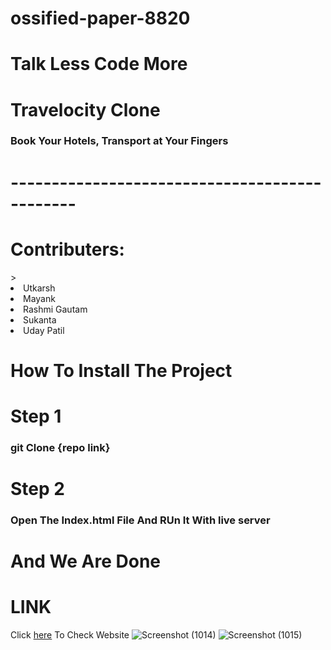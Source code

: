 # ossified-paper-8820

<h1>Talk Less Code More</h1>


<h1>Travelocity Clone</h1>


<h3>Book Your Hotels, Transport at Your Fingers</h3>



<h1>----------------------------------------------</h1>


<h1>Contributers: </h1>>
<li>Utkarsh</li>
<li>Mayank</li>
<li>Rashmi Gautam</li>
<li>Sukanta</li>
<li>Uday Patil</li>





<h1>How To Install The Project</h1>

<h1>Step 1</h1>

<h3> git Clone {repo link}</h3>

<h1>Step 2</h1>
<h3>Open The Index.html File And RUn It With live server</h3>


<h1>And We Are Done</h1>



<h1>LINK</h1>

Click [here](https://timely-zuccutto-a4829c.netlify.app/) To Check Website
![Screenshot (1014)](https://user-images.githubusercontent.com/103721591/208459625-b0cbd9c0-d309-4ba5-9009-08cfb1cffd1f.png)
![Screenshot (1015)](https://user-images.githubusercontent.com/103721591/208459748-d22a525f-161c-4c71-90a2-80deb2f7e644.png)

